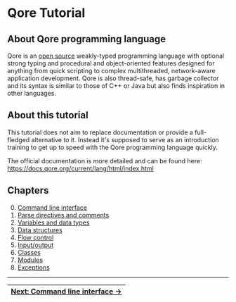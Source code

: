 # Qore Tutorial

## About Qore programming language

Qore is an [open source](https://github.com/qorelanguage/qore) weakly-typed programming language with optional strong
typing and procedural and object-oriented features designed for anything from quick scripting to complex multithreaded,
network-aware application development. Qore is also thread-safe, has garbage collector and its syntax is similar to
those of C++ or Java but also finds inspiration in other languages.

## About this tutorial

This tutorial does not aim to replace documentation or provide a full-fledged alternative to it. Instead it's supposed
to serve as an introduction training to get up to speed with the Qore programming language quickly.

The official documentation is more detailed and can be found here:
https://docs.qore.org/current/lang/html/index.html

## Chapters

0. [Command line interface](00_CLI)
1. [Parse directives and comments](01_parse_directives)
2. [Variables and data types](02_variables_data_types)
4. [Data structures](03_data_structures)
3. [Flow control](04_flow_control)
5. [Input/output](05_input_output)
6. [Classes](06_classes)
7. [Modules](07_modules)
8. [Exceptions](08_exceptions)

<!--
9. [Glossary](09_glossary)


-->

---

| [Next: Command line interface &rarr;](00_CLI/) |
| --- |
